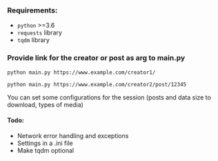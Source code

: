 ### Requirements:
- `python` >=3.6
- `requests` library
- `tqdm` library

### Provide link for the creator or post as arg to main.py
`python main.py https://www.example.com/creator1/`

`python main.py https://www.example.com/creator2/post/12345`

You can set some configurations for the session (posts and data size to download, types of media)

#### Todo:
- Network error handling and exceptions
- Settings in a .ini file
- Make tqdm optional